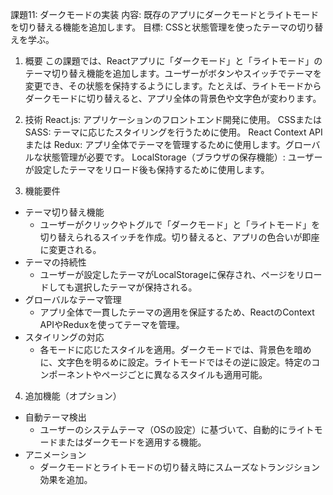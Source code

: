 課題11: ダークモードの実装
内容: 既存のアプリにダークモードとライトモードを切り替える機能を追加します。
目標: CSSと状態管理を使ったテーマの切り替えを学ぶ。

1. 概要
この課題では、Reactアプリに「ダークモード」と「ライトモード」のテーマ切り替え機能を追加します。ユーザーがボタンやスイッチでテーマを変更でき、その状態を保持するようにします。たとえば、ライトモードからダークモードに切り替えると、アプリ全体の背景色や文字色が変わります。

2. 技術
React.js: アプリケーションのフロントエンド開発に使用。
CSSまたはSASS: テーマに応じたスタイリングを行うために使用。
React Context API または Redux: アプリ全体でテーマを管理するために使用します。グローバルな状態管理が必要です。
LocalStorage（ブラウザの保存機能）: ユーザーが設定したテーマをリロード後も保持するために使用します。
3. 機能要件
- テーマ切り替え機能
  - ユーザーがクリックやトグルで「ダークモード」と「ライトモード」を切り替えられるスイッチを作成。切り替えると、アプリの色合いが即座に変更される。
- テーマの持続性
  - ユーザーが設定したテーマがLocalStorageに保存され、ページをリロードしても選択したテーマが保持される。
- グローバルなテーマ管理
  - アプリ全体で一貫したテーマの適用を保証するため、ReactのContext APIやReduxを使ってテーマを管理。
- スタイリングの対応
  - 各モードに応じたスタイルを適用。ダークモードでは、背景色を暗めに、文字色を明るめに設定。ライトモードではその逆に設定。特定のコンポーネントやページごとに異なるスタイルも適用可能。
4. 追加機能（オプション）
- 自動テーマ検出
  - ユーザーのシステムテーマ（OSの設定）に基づいて、自動的にライトモードまたはダークモードを適用する機能。
- アニメーション
  - ダークモードとライトモードの切り替え時にスムーズなトランジション効果を追加。